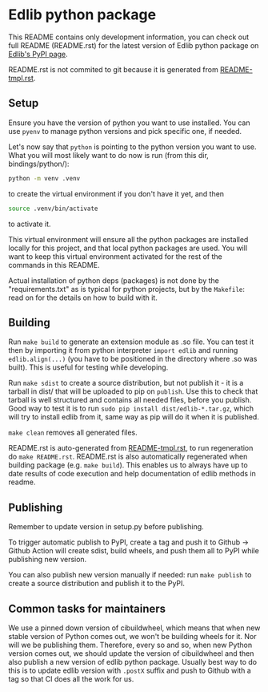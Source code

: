 # Edlib python package

This README contains only development information, you can check out full README (README.rst) for the latest version of Edlib python package on [Edlib's PyPI page](https://pypi.org/project/edlib/).

README.rst is not commited to git because it is generated from [README-tmpl.rst](./README-tmpl.rst).

## Setup

Ensure you have the version of python you want to use installed. You can use `pyenv` to manage python versions and pick specific one, if needed.

Let's now say that `python` is pointing to the python version you want to use.
What you will most likely want to do now is run (from this dir, bindings/python/):
```sh
python -m venv .venv
```
to create the virtual environment if you don't have it yet, and then
```sh
source .venv/bin/activate
```
to activate it.

This virtual environment will ensure all the python packages are installed locally for this project, and that local python packages are used.
You will want to keep this virtual environment activated for the rest of the commands in this README.

Actual installation of python deps (packages) is not done by the "requirements.txt" as is typical for python projects, but by the `Makefile`: read on for the details on how to build with it.

## Building

Run `make build` to generate an extension module as .so file.
You can test it then by importing it from python interpreter `import edlib` and running `edlib.align(...)` (you have to be positioned in the directory where .so was built).
This is useful for testing while developing.

Run `make sdist` to create a source distribution, but not publish it - it is a tarball in dist/ that will be uploaded to pip on `publish`.
Use this to check that tarball is well structured and contains all needed files, before you publish.
Good way to test it is to run `sudo pip install dist/edlib-*.tar.gz`, which will try to install edlib from it, same way as pip will do it when it is published.

`make clean` removes all generated files.

README.rst is auto-generated from [README-tmpl.rst](./README-tmpl.rst), to run regeneration do `make README.rst`.
README.rst is also automatically regenerated when building package (e.g. `make build`).
This enables us to always have up to date results of code execution and help documentation of edlib methods in readme.

## Publishing
Remember to update version in setup.py before publishing.

To trigger automatic publish to PyPI, create a tag and push it to Github -> Github Action will create sdist, build wheels, and push them all to PyPI while publishing new version.

You can also publish new version manually if needed: run `make publish` to create a source distribution and publish it to the PyPI.

## Common tasks for maintainers
We use a pinned down version of cibuildwheel, which means that when new stable version of Python comes out, we won't be building wheels for it. Nor will we be publishing them.
Therefore, every so and so, when new Python version comes out, we should update the version of cibuildwheel and then also publish a new version of edlib python package. Usually best way to do this is to update edlib version with `.postX` suffix and push to Github with a tag so that CI does all the work for us.

